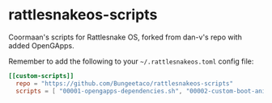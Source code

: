 # rattlesnakeos-scripts
Coormaan's scripts for Rattlesnake OS, forked from dan-v's repo with added OpenGApps.

Remember to add the following to your `~/.rattlesnakeos.toml` config file:

````toml
[[custom-scripts]]
  repo = "https://github.com/Bungeetaco/rattlesnakeos-scripts"
  scripts = [ "00001-opengapps-dependencies.sh", "00002-custom-boot-animation.sh", ]
````
